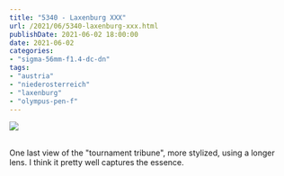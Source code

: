 ```yaml
---
title: "5340 - Laxenburg XXX"
url: /2021/06/5340-laxenburg-xxx.html
publishDate: 2021-06-02 18:00:00
date: 2021-06-02
categories:
- "sigma-56mm-f1.4-dc-dn"
tags:
- "austria"
- "niederosterreich"
- "laxenburg"
- "olympus-pen-f"
---
```

<div class="container">
<div class="center"><a target="_blank" href="https://d25zfm9zpd7gm5.cloudfront.net/1200x1200/2019/20190422_133854-Edit_lr.jpg"><img class="webfeedsFeaturedVisual" src="https://d25zfm9zpd7gm5.cloudfront.net/0600x0600/2019/20190422_133854-Edit_lr.jpg" /></a></div>
</div>
<br />

One last view of the "tournament tribune", more stylized,
using a longer lens. I think it pretty well captures the
essence.
